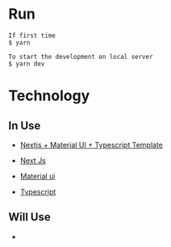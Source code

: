 # Run

<!-- `npm run dev` -->

```
If first time
$ yarn

To start the development on local server
$ yarn dev
```

# Technology

## In Use

-   [Nextjs + Material UI + Typescript Template](https://github.com/withrvr/nextjs-material-ui-typescript-template)

-   [Next Js](http://reactjs.org/)
-   [Material ui](https://mui.com/)
-   [Typescript](https://www.typescriptlang.org/)

## Will Use

-
